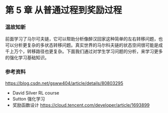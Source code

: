 
# 第 5 章 从普通过程到奖励过程


### 温故知新

前面学习了马尔可夫链，它可以帮助分析像醉汉回家这种简单的左右转移问题，也可以分析更复杂的多状态转移问题。真实世界的马尔科夫链的状态空间很可能是成千上万个，转移路径也更复杂。下面我们通过对学生学习问题的分析，来学习更多的强化学习基础知识。


### 参考资料

https://blog.csdn.net/gsww404/article/details/80803295

- David Silver RL course
- Sutton 强化学习
- 奖励函数设计 https://cloud.tencent.com/developer/article/1693899